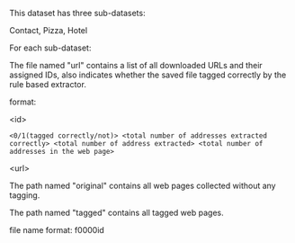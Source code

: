 This dataset has three sub-datasets:

Contact, Pizza, Hotel

For each sub-dataset:

The file named "url" contains a list of all downloaded URLs and their assigned IDs, also indicates whether the saved file tagged correctly by the rule based extractor.

format:


&lt;id&gt;

	<0/1(tagged correctly/not)>	<total number of addresses extracted correctly>	<total number of address extracted>	<total number of addresses in the web page>	

&lt;url&gt;



The path named "original" contains all web pages collected without any tagging.

The path named "tagged" contains all tagged web pages.

file name format:
f0000id